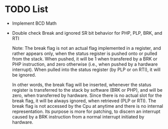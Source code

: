 # TODO List

- Implement BCD Math
- Double check Break and ignored SR bit behavior for PHP, PLP, BRK, and RTI

  Note: The break flag is not an actual flag implemented in a register, and rather
  appears only, when the status register is pushed onto or pulled from the stack.
  When pushed, it will be 1 when transfered by a BRK or PHP instruction, and
  zero otherwise (i.e., when pushed by a hardware interrupt).
  When pulled into the status register (by PLP or on RTI), it will be ignored.
  
  In other words, the break flag will be inserted, whenever the status register
  is transferred to the stack by software (BRK or PHP), and will be zero, when
  transferred by hardware. Since there is no actual slot for the break flag, it
  will be always ignored, when retrieved (PLP or RTI).
  The break flag is not accessed by the Cpu at anytime and there is no internal
  representation. Its purpose is more for patching, to discern an interrupt caused
  by a BRK instruction from a normal interrupt initiated by hardware.
